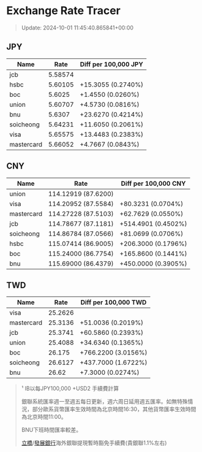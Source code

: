 # Exchange Rate Tracer

> Update: 2024-10-01 11:45:40.865841+00:00

## JPY

| Name       |    Rate | Diff per 100,000 JPY   |
|------------|---------|------------------------|
| jcb        | 5.58574 |                        |
| hsbc       | 5.60105 | +15.3055 (0.2740%)     |
| boc        | 5.6025  | +1.4550 (0.0260%)      |
| union      | 5.60707 | +4.5730 (0.0816%)      |
| bnu        | 5.6307  | +23.6270 (0.4214%)     |
| soicheong  | 5.64231 | +11.6050 (0.2061%)     |
| visa       | 5.65575 | +13.4483 (0.2383%)     |
| mastercard | 5.66052 | +4.7667 (0.0843%)      |

## CNY

| Name       | Rate                | Diff per 100,000 CNY   |
|------------|---------------------|------------------------|
| union      | 114.12919	(87.6200) |                        |
| visa       | 114.20952	(87.5584) | +80.3231 (0.0704%)     |
| mastercard | 114.27228	(87.5103) | +62.7629 (0.0550%)     |
| jcb        | 114.78677	(87.1181) | +514.4901 (0.4502%)    |
| soicheong  | 114.86784	(87.0566) | +81.0699 (0.0706%)     |
| hsbc       | 115.07414	(86.9005) | +206.3000 (0.1796%)    |
| boc        | 115.24000	(86.7754) | +165.8600 (0.1441%)    |
| bnu        | 115.69000	(86.4379) | +450.0000 (0.3905%)    |

## TWD

| Name       |    Rate | Diff per 100,000 TWD   |
|------------|---------|------------------------|
| visa       | 25.2626 |                        |
| mastercard | 25.3136 | +51.0036 (0.2019%)     |
| jcb        | 25.3741 | +60.5860 (0.2393%)     |
| union      | 25.4088 | +34.6340 (0.1365%)     |
| boc        | 26.175  | +766.2200 (3.0156%)    |
| soicheong  | 26.6127 | +437.7000 (1.6722%)    |
| bnu        | 26.62   | +7.3000 (0.0274%)      |


> ¹ IB以每JPY100,000 +USD2 手續費計算
>
> 銀聯系統匯率週一至週五每日更新，週六周日延用週五匯率。如無特殊情況，部分歐系貨幣匯率生效時間為北京時間16:30，其他貨幣匯率生效時間為北京時間11:00。
>
> BNU下班時間匯率較差。
>
> [立橋](https://www.wlbank.com.mo/uploads/ueditor/file/20181211/1544536513900230.pdf)/[發展銀行](https://www.mdb.com.mo/Service_Charges_20230728.pdf)海外銀聯提現暫時豁免手續費(貴銀聯1.1%左右)

